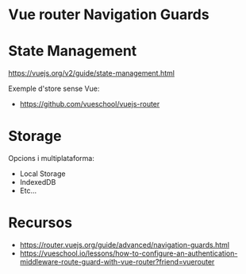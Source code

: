 # Vue router Navigation Guards

# State Management

https://vuejs.org/v2/guide/state-management.html

Exemple d'store sense Vue:
- https://github.com/vueschool/vuejs-router

# Storage

Opcions i multiplataforma:
- Local Storage 
- IndexedDB
- Etc...

# Recursos

- https://router.vuejs.org/guide/advanced/navigation-guards.html
- https://vueschool.io/lessons/how-to-configure-an-authentication-middleware-route-guard-with-vue-router?friend=vuerouter
